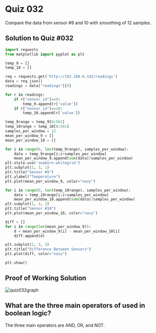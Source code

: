 # Quiz 032

Compare the data from sensor #9 and 10 with smoothing of 12 samples.

## Solution to Quiz #032
```.py
import requests
from matplotlib import pyplot as plt

temp_9 = []
temp_10 = []

req = requests.get('http://192.168.6.142/readings')
data = req.json()
readings = data["readings"][0]

for r in readings:
    if r["sensor_id"]==9:
        temp_9.append(r['value'])
    if r["sensor_id"]==10:
        temp_10.append(r['value'])

temp_9range = temp_9[0:501]
temp_10range = temp_10[0:501]
samples_per_window = 12
mean_per_window_9 = []
mean_per_window_10 = []

for i in range(0, len(temp_9range), samples_per_window):
    data = temp_9range[i:i+samples_per_window]
    mean_per_window_9.append(sum(data)/samples_per_window)
plt.style.use('seaborn-whitegrid')
plt.subplot(1, 3, 1)
plt.title("Sensor #9")
plt.ylabel("Temperature")
plt.plot(mean_per_window_9, color="navy")

for i in range(0, len(temp_10range), samples_per_window):
    data = temp_10range[i:i+samples_per_window]
    mean_per_window_10.append(sum(data)/samples_per_window)
plt.subplot(1, 3, 2)
plt.title("Sensor #10")
plt.plot(mean_per_window_10, color="navy")

diff = []
for i in range(len(mean_per_window_9)):
    d = mean_per_window_9[i] - mean_per_window_10[i]
    diff.append(d)

plt.subplot(1, 3, 3)
plt.title("Difference Between Sensors")
plt.plot(diff, color="navy")

plt.show()
```

## Proof of Working Solution

![quiz032graph](https://user-images.githubusercontent.com/111893043/206909950-b1722409-d2b5-4586-9315-09d1faf61d1a.jpeg)


## What are the three main operators of used in boolean logic?

The three main operators are AND, OR, and NOT. 
